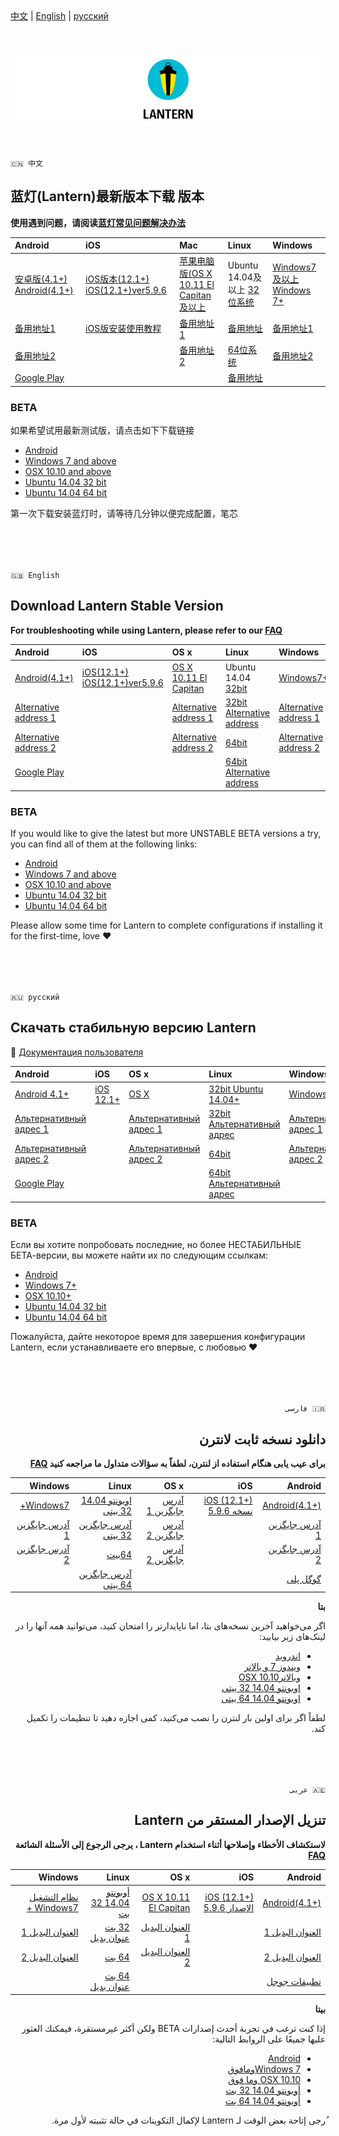 <br>
<br>

[中文](#蓝灯lantern最新版本下载-版本) | [English](#download-lantern-stable-version) | [русский](#скачать-стабильную-версию-lantern)  
<br>
<br>
  
![cover page](cover_page.png)
<br>
<br>

```

🇨🇳 中文

```
## 蓝灯(Lantern)最新版本下载 版本

**使用遇到问题，请阅读[蓝灯常见问题解决办法](https://github.com/getlantern/lantern/wiki)** 

| Android |  iOS  | Mac | Linux | Windows |
|:------|:------|:------|:------| :------|
| [安卓版(4.1+) Android(4.1+)](https://gitlab.com/getlantern/lantern-binaries-mirror/-/raw/master/lantern-installer.apk)   | [iOS版本(12.1+) iOS(12.1+)ver5.9.6](https://apps.apple.com/app/id1457872372?l=zh_cn) | [苹果电脑版(OS X 10.11 El Capitan及以上](https://gitlab.com/getlantern/lantern-binaries-mirror/-/raw/master/lantern-installer.dmg) | Ubuntu 14.04及以上 [32位系统](https://github.com/getlantern/lantern-binaries/raw/master/lantern-installer-32-bit.deb) | [Windows7及以上 Windows 7+](https://gitlab.com/getlantern/lantern-binaries-mirror/-/raw/master/lantern-installer.exe) |
| [备用地址1](https://s3.amazonaws.com/lantern/lantern-installer.apk)    |  [iOS版安装使用教程](https://github.com/getlantern/lantern/wiki/%E8%93%9D%E7%81%AFiOS%E5%AE%89%E8%A3%85%E4%BD%BF%E7%94%A8%E6%95%99%E7%A8%8B) | [备用地址1](https://s3.amazonaws.com/lantern/lantern-installer.dmg)  |   [备用地址](https://s3.amazonaws.com/lantern/lantern-installer-32-bit.deb) | [备用地址1](https://s3.amazonaws.com/lantern/lantern-installer.exe)  |
| [备用地址2](https://github.com/getlantern/lantern-binaries/raw/main/lantern-installer.apk)   |  |    [备用地址2](https://github.com/getlantern/lantern-binaries/raw/main/lantern-installer.dmg) |    [64位系统](https://github.com/getlantern/lantern-binaries/raw/main/lantern-installer-64-bit.deb) | [备用地址2](https://github.com/getlantern/lantern-binaries/raw/main/lantern-installer.exe) |
| [Google Play](https://play.google.com/store/apps/details?id=org.getlantern.lantern)   |  |     |    [备用地址](https://s3.amazonaws.com/lantern/lantern-installer-64-bit.deb) | 

### **BETA**

如果希望试用最新测试版，请点击如下下载链接
- [Android](https://github.com/getlantern/lantern-binaries/raw/main/lantern-installer-preview.apk)
- [Windows 7 and above](https://github.com/getlantern/lantern-binaries/raw/main/lantern-installer-preview.exe)
- [OSX 10.10 and above](https://github.com/getlantern/lantern-binaries/raw/main/lantern-installer-preview.dmg)
- [Ubuntu 14.04 32 bit](https://github.com/getlantern/lantern-binaries/raw/main/lantern-installer-preview-32-bit.deb)
- [Ubuntu 14.04 64 bit](https://github.com/getlantern/lantern-binaries/raw/main/lantern-installer-preview-64-bit.deb)

第一次下载安装蓝灯时，请等待几分钟以便完成配置，笔芯
<br>
<br>
<br>
<br>


```

🇬🇧 English

```
## Download Lantern Stable Version

**For troubleshooting while using Lantern, please refer to our [FAQ](https://github.com/getlantern/lantern/wiki)** 


| Android |  iOS  | OS x | Linux | Windows |
|:------|:------|:------|:------| :------|
| [Android(4.1+)](https://gitlab.com/getlantern/lantern-binaries-mirror/-/raw/master/lantern-installer.apk)   | [iOS(12.1+) iOS(12.1+)ver5.9.6](https://apps.apple.com/app/id1457872372?l=zh_cn) | [OS X 10.11 El Capitan](https://gitlab.com/getlantern/lantern-binaries-mirror/-/raw/master/lantern-installer.dmg) | Ubuntu 14.04 [32bit](https://github.com/getlantern/lantern-binaries/raw/master/lantern-installer-32-bit.deb) | [Windows7+](https://gitlab.com/getlantern/lantern-binaries-mirror/-/raw/master/lantern-installer.exe) |
| [Alternative address 1](https://s3.amazonaws.com/lantern/lantern-installer.apk)    |  | [Alternative address 1](https://s3.amazonaws.com/lantern/lantern-installer.dmg)  |   [32bit Alternative address](https://s3.amazonaws.com/lantern/lantern-installer-32-bit.deb) | [Alternative address 1](https://s3.amazonaws.com/lantern/lantern-installer.exe)  |
| [Alternative address 2](https://github.com/getlantern/lantern-binaries/raw/master/lantern-installer.apk)   |  |    [Alternative address 2](https://github.com/getlantern/lantern-binaries/raw/master/lantern-installer.dmg) |    [64bit](https://github.com/getlantern/lantern-binaries/raw/master/lantern-installer-64-bit.deb) | [Alternative address 2](https://github.com/getlantern/lantern-binaries/raw/master/lantern-installer.exe) |
| [Google Play](https://play.google.com/store/apps/details?id=org.getlantern.lantern)   |  |     |    [64bit Alternative address](https://s3.amazonaws.com/lantern/lantern-installer-64-bit.deb) | 

### **BETA**

If you would like to give the latest but more UNSTABLE BETA versions a try, you can find all of them at the following links:
- [Android](https://raw.githubusercontent.com/getlantern/lantern-binaries/master/lantern-installer-preview.apk)
- [Windows 7 and above](https://raw.githubusercontent.com/getlantern/lantern-binaries/master/lantern-installer-preview.exe)
- [OSX 10.10 and above](https://raw.githubusercontent.com/getlantern/lantern-binaries/master/lantern-installer-preview.dmg)
- [Ubuntu 14.04 32 bit](https://raw.githubusercontent.com/getlantern/lantern-binaries/master/lantern-installer-preview-32-bit.deb)
- [Ubuntu 14.04 64 bit](https://raw.githubusercontent.com/getlantern/lantern-binaries/master/lantern-installer-preview-64-bit.deb)

Please allow some time for Lantern to complete configurations if installing it for the first-time, love ❤️
<br>
<br>
<br>
<br>


```

🇷🇺 русский

```

## Скачать стабильную версию Lantern
📌  [Документация пользователя](https://github.com/getlantern/lantern/blob/kr/cleanup_plus_docs/docs/desktop_ru.pdf)

| Android |  iOS  | OS x | Linux | Windows |
|:------|:------|:------|:------| :------|
| [Android 4.1+](https://gitlab.com/getlantern/lantern-binaries-mirror/-/raw/master/lantern-installer.apk)   | [iOS 12.1+](https://apps.apple.com/ru/app/%E8%93%9D%E7%81%AF-lantern-%E7%A7%92%E6%9D%80vpn/id1457872372) | [OS X](https://gitlab.com/getlantern/lantern-binaries-mirror/-/raw/master/lantern-installer.dmg) | [32bit Ubuntu 14.04+](https://github.com/getlantern/lantern-binaries/raw/master/lantern-installer-32-bit.deb) | [Windows 7+](https://gitlab.com/getlantern/lantern-binaries-mirror/-/raw/master/lantern-installer.exe)  |
| [Альтернативный адрес 1](https://s3.amazonaws.com/lantern/lantern-installer.apk)   |  |[Альтернативный адрес 1](https://s3.amazonaws.com/lantern/lantern-installer.dmg)  | [32bit Альтернативный адрес](https://s3.amazonaws.com/lantern/lantern-installer-32-bit.deb) | [Альтернативный адрес 1](https://s3.amazonaws.com/lantern/lantern-installer.exe) |
| [Альтернативный адрес 2](https://github.com/getlantern/lantern-binaries/raw/master/lantern-installer.apk) |  |[Альтернативный адрес 2](https://github.com/getlantern/lantern-binaries/raw/master/lantern-installer.dmg)  | [64bit](https://github.com/getlantern/lantern-binaries/raw/master/lantern-installer-64-bit.deb) | [Альтернативный адрес 2](https://github.com/getlantern/lantern-binaries/raw/master/lantern-installer.exe) |
| [Google Play](https://play.google.com/store/apps/details?id=org.getlantern.lantern)  |  |  | [64bit Альтернативный адрес](https://s3.amazonaws.com/lantern/lantern-installer-64-bit.deb) |   |

### **BETA**

Если вы хотите попробовать последние, но более НЕСТАБИЛЬНЫЕ БЕТА-версии, вы можете найти их по следующим ссылкам:
- [Android](https://raw.githubusercontent.com/getlantern/lantern-binaries/master/lantern-installer-preview.apk)
- [Windows 7+](https://raw.githubusercontent.com/getlantern/lantern-binaries/master/lantern-installer-preview.exe)
- [OSX 10.10+](https://raw.githubusercontent.com/getlantern/lantern-binaries/master/lantern-installer-preview.dmg)
- [Ubuntu 14.04 32 bit](https://raw.githubusercontent.com/getlantern/lantern-binaries/master/lantern-installer-preview-32-bit.deb)
- [Ubuntu 14.04 64 bit](https://raw.githubusercontent.com/getlantern/lantern-binaries/master/lantern-installer-preview-64-bit.deb)

Пожалуйста, дайте некоторое время для завершения конфигурации Lantern, если устанавливаете его впервые, с любовью ❤️
<br>
<br>
<br>
<br>


<div dir="rtl", style="text-align: right">

```

🇮🇷 فارسی

```

## دانلود نسخه ثابت لانترن

**برای عیب یابی هنگام استفاده از لنترن، لطفاً به سؤالات متداول ما مراجعه کنید  [FAQ](https://getlantern.org/faq/index.html)** 


| Android |  iOS  | OS x | Linux | Windows |
|------:|------:|------:|------:| ------:|
| [Android(4.1+)](https://gitlab.com/getlantern/lantern-binaries-mirror/-/raw/master/lantern-installer.apk)   | [iOS (12.1+) نسخه 5.9.6](https://apps.apple.com/app/id1457872372?l=zh_cn) | [آدرس جایگزین 1](https://gitlab.com/getlantern/lantern-binaries-mirror/-/raw/master/lantern-installer.dmg) | [اوبونتو 14.04 32 بیتی](https://github.com/getlantern/lantern-binaries/raw/master/lantern-installer-32-bit.deb) | [Windows7+](https://gitlab.com/getlantern/lantern-binaries-mirror/-/raw/master/lantern-installer.exe) |
| [آدرس جایگزین 1](https://s3.amazonaws.com/lantern/lantern-installer.apk)    |  | [آدرس جایگزین 2](https://s3.amazonaws.com/lantern/lantern-installer.dmg)  |   [آدرس جایگزین 32 بیتی](https://s3.amazonaws.com/lantern/lantern-installer-32-bit.deb) | [آدرس جایگزین 1](https://s3.amazonaws.com/lantern/lantern-installer.exe)  |
| [آدرس جایگزین 2](https://github.com/getlantern/lantern-binaries/raw/master/lantern-installer.apk)   |  |    [آدرس جایگزین 2](https://github.com/getlantern/lantern-binaries/raw/master/lantern-installer.dmg) |    [64بیت](https://github.com/getlantern/lantern-binaries/raw/master/lantern-installer-64-bit.deb) | [آدرس جایگزین 2](https://github.com/getlantern/lantern-binaries/raw/master/lantern-installer.exe) |
| [گوگل پلی](https://play.google.com/store/apps/details?id=org.getlantern.lantern)   |  |     |    [آدرس جایگزین 64 بیتی](https://s3.amazonaws.com/lantern/lantern-installer-64-bit.deb) | 

**بتا**

اگر می‌خواهید آخرین نسخه‌های بتا، اما ناپایدارتر را امتحان کنید، می‌توانید همه آنها را در لینک‌های زیر بیابید:
- [اندروید](https://raw.githubusercontent.com/getlantern/lantern-binaries/master/lantern-installer-preview.apk)
- [ویندوز 7 و بالاتر](https://raw.githubusercontent.com/getlantern/lantern-binaries/master/lantern-installer-preview.exe)
- [ وبالاترOSX 10.10   ](https://raw.githubusercontent.com/getlantern/lantern-binaries/master/lantern-installer-preview.dmg)
- [اوبونتو 14.04 32 بیتی](https://raw.githubusercontent.com/getlantern/lantern-binaries/master/lantern-installer-preview-32-bit.deb)
- [اوبونتو 14.04 64 بیتی](https://raw.githubusercontent.com/getlantern/lantern-binaries/master/lantern-installer-preview-64-bit.deb)

لطفاً اگر  برای اولین بار لنترن را نصب می‌کنید، کمی اجازه دهید تا تنظیمات را تکمیل کند.
<br>
<br>
<br>
<br>


```

🇦🇪 عربى

```
## تنزيل الإصدار المستقر من Lantern

**لاستكشاف الأخطاء وإصلاحها أثناء استخدام Lantern ، يرجى الرجوع إلى الأسئلة الشائعة [FAQ](https://getlantern.org/faq/index.html)** 


| Android |  iOS  | OS x | Linux | Windows |
|------:|------:|------:|------:| ------:|
| [Android(4.1+)](https://gitlab.com/getlantern/lantern-binaries-mirror/-/raw/master/lantern-installer.apk)   | [iOS (12.1+) الإصدار 5.9.6](https://apps.apple.com/app/id1457872372?l=zh_cn) | [OS X 10.11 El Capitan](https://gitlab.com/getlantern/lantern-binaries-mirror/-/raw/master/lantern-installer.dmg) | [أوبونتو 14.04 32 بت](https://github.com/getlantern/lantern-binaries/raw/master/lantern-installer-32-bit.deb) | [نظام التشغيل Windows7 +](https://gitlab.com/getlantern/lantern-binaries-mirror/-/raw/master/lantern-installer.exe) |
| [العنوان البديل 1](https://s3.amazonaws.com/lantern/lantern-installer.apk)    |  | [العنوان البديل 1](https://s3.amazonaws.com/lantern/lantern-installer.dmg)  |   [32 بت عنوان بديل](https://s3.amazonaws.com/lantern/lantern-installer-32-bit.deb) | [العنوان البديل 1](https://s3.amazonaws.com/lantern/lantern-installer.exe)  |
| [العنوان البديل 2](https://github.com/getlantern/lantern-binaries/raw/master/lantern-installer.apk)   |  |    [العنوان البديل 2](https://github.com/getlantern/lantern-binaries/raw/master/lantern-installer.dmg) |    [64 بت](https://github.com/getlantern/lantern-binaries/raw/master/lantern-installer-64-bit.deb) | [العنوان البديل 2](https://github.com/getlantern/lantern-binaries/raw/master/lantern-installer.exe) |
| [تطبيقات جوجل](https://play.google.com/store/apps/details?id=org.getlantern.lantern)   |  |     |    [64 بت عنوان بديل](https://s3.amazonaws.com/lantern/lantern-installer-64-bit.deb) | 

**بيتا**

إذا كنت ترغب في تجربة أحدث إصدارات BETA ولكن أكثر غيرمستقرة، فيمكنك العثور عليها جميعًا على الروابط التالية:
- [Android](https://raw.githubusercontent.com/getlantern/lantern-binaries/master/lantern-installer-preview.apk)
- [ Windows 7ومافوق](https://raw.githubusercontent.com/getlantern/lantern-binaries/master/lantern-installer-preview.exe)
- [OSX 10.10 وما فوق](https://raw.githubusercontent.com/getlantern/lantern-binaries/master/lantern-installer-preview.dmg)
- [أوبونتو 14.04 32 بت](https://raw.githubusercontent.com/getlantern/lantern-binaries/master/lantern-installer-preview-32-bit.deb)
- [أوبونتو 14.04 64 بت](https://raw.githubusercontent.com/getlantern/lantern-binaries/master/lantern-installer-preview-64-bit.deb)

ُرجى إتاحة بعض الوقت لـ Lantern لإكمال التكوينات في حالة تثبيته لأول مرة.

</div>

<br>
<br>
<br>
<br>
